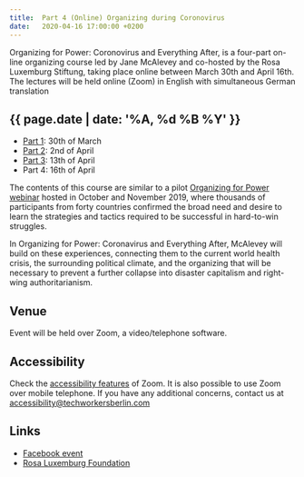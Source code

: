 ```yaml
---
title:  Part 4 (Online) Organizing during Coronovirus
date:   2020-04-16 17:00:00 +0200
---
```


Organizing for Power: Coronovirus and Everything After, is a four-part on-line organizing course led by Jane McAlevey and co-hosted by the Rosa Luxemburg Stiftung, taking place online between March 30th and April 16th. The lectures will be held online (Zoom) in English with simultaneous German translation
## {{ page.date | date: '%A, %d %B %Y' }}

* [Part 1](/events/28): 30th of March
* [Part 2](/events/29): 2nd of April
* [Part 3](/events/30): 13th of April
* Part 4: 16th of April



The contents of this course are similar to a pilot [Organizing for Power webinar](/events/10) hosted in October and November 2019, where thousands of participants from forty countries confirmed the broad need and desire to learn the strategies and tactics required to be successful in hard-to-win struggles.

In Organizing for Power: Coronavirus and Everything After, McAlevey will build on these experiences, connecting them to the current world health crisis, the surrounding political climate, and the organizing that will be necessary to prevent a further collapse into disaster capitalism and right-wing authoritarianism.

## Venue

Event will be held over Zoom, a video/telephone software.

## Accessibility

Check the [accessibility features](https://zoom.us/accessibility) of Zoom. It is also possible to use Zoom over mobile telephone. If you have any additional concerns, contact us at accessibility@techworkersberlin.com

## Links

- [Facebook event](https://www.facebook.com/events/663851054390221/)
- [Rosa Luxemburg Foundation](https://www.rosalux.de/veranstaltung/es_detail/KEX1C/organizing-for-power-coronavirus-und-alles-danach?cHash=9af9d8e4c072801995e820df70eb94d9)
